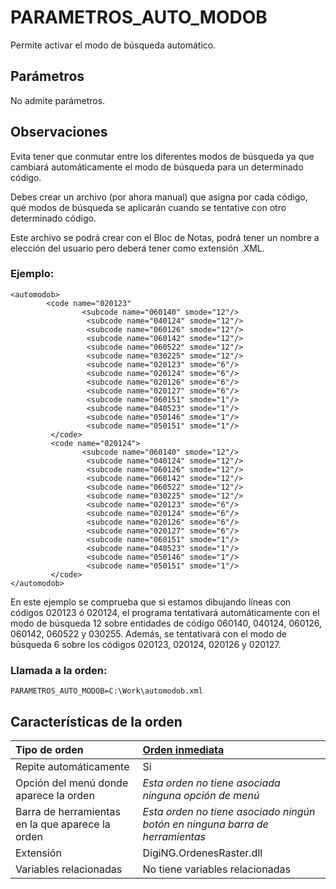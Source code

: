 # PARAMETROS\_AUTO\_MODOB

Permite activar el modo de búsqueda automático.

## Parámetros

No admite parámetros.

## Observaciones

Evita tener que conmutar entre los diferentes modos de búsqueda ya que cambiará automáticamente el modo de búsqueda para un determinado código.

Debes crear un archivo \(por ahora manual\) que asigna por cada código, qué modos de búsqueda se aplicarán cuando se tentative con otro determinado código.

Este archivo se podrá crear con el Bloc de Notas, podrá tener un nombre a elección del usuario pero deberá tener como extensión .XML.

### Ejemplo:

```markup
<automodob>
        <code name="020123"
                <subcode name="060140" smode="12"/>
                 <subcode name="040124" smode="12"/>
                 <subcode name="060126" smode="12"/>
                 <subcode name="060142" smode="12"/>
                 <subcode name="060522" smode="12"/>
                 <subcode name="030225" smode="12"/>
                 <subcode name="020123" smode="6"/>
                 <subcode name="020124" smode="6"/>
                 <subcode name="020126" smode="6"/>
                 <subcode name="020127" smode="6"/>
                 <subcode name="060151" smode="1"/>
                 <subcode name="040523" smode="1"/>
                 <subcode name="050146" smode="1"/>
                 <subcode name="050151" smode="1"/>
         </code>
         <code name="020124">       
                <subcode name="060140" smode="12"/>
                 <subcode name="040124" smode="12"/>
                 <subcode name="060126" smode="12"/>
                 <subcode name="060142" smode="12"/>
                 <subcode name="060522" smode="12"/>
                 <subcode name="030225" smode="12"/>
                 <subcode name="020123" smode="6"/>
                 <subcode name="020124" smode="6"/>
                 <subcode name="020126" smode="6"/>
                 <subcode name="020127" smode="6"/>
                 <subcode name="060151" smode="1"/>
                 <subcode name="040523" smode="1"/>
                 <subcode name="050146" smode="1"/>
                 <subcode name="050151" smode="1"/>
         </code>
</automodob>
```

En este ejemplo se comprueba que si estamos dibujando líneas con códigos 020123 ó 020124, el programa tentativará automáticamente con el modo de búsqueda 12 sobre entidades de código 060140, 040124, 060126, 060142, 060522 y 030255. Además, se tentativará con el modo de búsqueda 6 sobre los códigos 020123, 020124, 020126 y 020127.

### Llamada a la orden:

`PARAMETROS_AUTO_MODOB=C:\Work\automodob.xml`

## Características de la orden

| Tipo de orden | [Orden inmediata](parametros-auto-modob.md) |
| :--- | :--- |
| Repite automáticamente | Si |
| Opción del menú donde aparece la orden | _Esta orden no tiene asociada ninguna opción de menú_ |
| Barra de herramientas en la que aparece la orden | _Esta orden no tiene asociado ningún botón en ninguna barra de herramientas_ |
| Extensión | DigiNG.OrdenesRaster.dll |
| Variables relacionadas | No tiene variables relacionadas |

